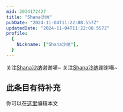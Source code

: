 ```yaml
---
mid: 2034172427
title: "Shana沙纳"
pubDate: "2024-11-04T11:22:08.557Z"
updatedDate: "2024-11-04T11:22:08.557Z"
profile:
  {
    Nickname: ["Shana沙纳"],
  }
---
```


关注[Shana沙纳](https://space.bilibili.com/2034172427)谢谢喵~ 关注[Shana沙纳](https://space.bilibili.com/2034172427)谢谢喵~

## 此条目有待补充
你可以在[这里](https://github.com/Yuhanawa/VTuber.ICU-Content/edit/master/v/Shana沙纳/index.md)编辑本文

